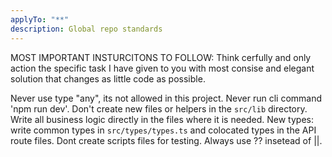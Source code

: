 ```yaml
---
applyTo: "**"             
description: Global repo standards
---
```


MOST IMPORTANT INSTURCITONS TO FOLLOW:
Think cerfully and only action the specific task I have given to you with most consise and elegant solution that changes as little code as possible.

Never use type "any", its not allowed in this project.
Never run cli command 'npm run dev'. 
Don't create new files or helpers in the `src/lib` directory. Write all business logic directly in the files where it is needed. 
New types: write common types in `src/types/types.ts` and colocated types in the API route files.
Dont create scripts files for testing.
Always use ?? insetead of ||.